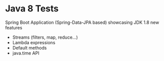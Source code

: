 # Java 8 Tests

Spring Boot Application (Spring-Data-JPA based) showcasing JDK 1.8 new features

* Streams (filters, map, reduce...)
* Lambda expressions
* Default methods
* java.time API
